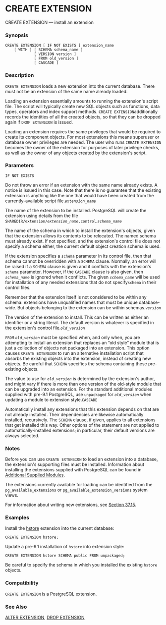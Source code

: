 # CREATE EXTENSION

CREATE EXTENSION — install an extension

### Synopsis

```text
CREATE EXTENSION [ IF NOT EXISTS ] extension_name
    [ WITH ] [ SCHEMA schema_name ]
             [ VERSION version ]
             [ FROM old_version ]
             [ CASCADE ]
```

### Description

`CREATE EXTENSION` loads a new extension into the current database. There must not be an extension of the same name already loaded.

Loading an extension essentially amounts to running the extension's script file. The script will typically create new SQL objects such as functions, data types, operators and index support methods. `CREATE EXTENSION`additionally records the identities of all the created objects, so that they can be dropped again if `DROP EXTENSION` is issued.

Loading an extension requires the same privileges that would be required to create its component objects. For most extensions this means superuser or database owner privileges are needed. The user who runs `CREATE EXTENSION` becomes the owner of the extension for purposes of later privilege checks, as well as the owner of any objects created by the extension's script.

### Parameters

`IF NOT EXISTS`

Do not throw an error if an extension with the same name already exists. A notice is issued in this case. Note that there is no guarantee that the existing extension is anything like the one that would have been created from the currently-available script file._`extension_name`_

The name of the extension to be installed. PostgreSQL will create the extension using details from the file `SHAREDIR/extension/`_`extension_name`_`.control`._`schema_name`_

The name of the schema in which to install the extension's objects, given that the extension allows its contents to be relocated. The named schema must already exist. If not specified, and the extension's control file does not specify a schema either, the current default object creation schema is used.

If the extension specifies a `schema` parameter in its control file, then that schema cannot be overridden with a `SCHEMA` clause. Normally, an error will be raised if a `SCHEMA` clause is given and it conflicts with the extension's `schema` parameter. However, if the `CASCADE` clause is also given, then _`schema_name`_ is ignored when it conflicts. The given _`schema_name`_ will be used for installation of any needed extensions that do not specify`schema` in their control files.

Remember that the extension itself is not considered to be within any schema: extensions have unqualified names that must be unique database-wide. But objects belonging to the extension can be within schemas._`version`_

The version of the extension to install. This can be written as either an identifier or a string literal. The default version is whatever is specified in the extension's control file._`old_version`_

`FROM` _`old_version`_ must be specified when, and only when, you are attempting to install an extension that replaces an “old style” module that is just a collection of objects not packaged into an extension. This option causes `CREATE EXTENSION` to run an alternative installation script that absorbs the existing objects into the extension, instead of creating new objects. Be careful that `SCHEMA` specifies the schema containing these pre-existing objects.

The value to use for _`old_version`_ is determined by the extension's author, and might vary if there is more than one version of the old-style module that can be upgraded into an extension. For the standard additional modules supplied with pre-9.1 PostgreSQL, use `unpackaged` for _`old_version`_ when updating a module to extension style.`CASCADE`

Automatically install any extensions that this extension depends on that are not already installed. Their dependencies are likewise automatically installed, recursively. The `SCHEMA` clause, if given, applies to all extensions that get installed this way. Other options of the statement are not applied to automatically-installed extensions; in particular, their default versions are always selected.

### Notes

Before you can use `CREATE EXTENSION` to load an extension into a database, the extension's supporting files must be installed. Information about installing the extensions supplied with PostgreSQL can be found in [Additional Supplied Modules](https://www.postgresql.org/docs/10/static/contrib.html).

The extensions currently available for loading can be identified from the [`pg_available_extensions`](https://www.postgresql.org/docs/10/static/view-pg-available-extensions.html) or [`pg_available_extension_versions`](https://www.postgresql.org/docs/10/static/view-pg-available-extension-versions.html) system views.

For information about writing new extensions, see [Section 37.15](https://www.postgresql.org/docs/10/static/extend-extensions.html).

### Examples

Install the [hstore](https://www.postgresql.org/docs/10/static/hstore.html) extension into the current database:

```text
CREATE EXTENSION hstore;
```

Update a pre-9.1 installation of `hstore` into extension style:

```text
CREATE EXTENSION hstore SCHEMA public FROM unpackaged;
```

Be careful to specify the schema in which you installed the existing `hstore` objects.

### Compatibility

`CREATE EXTENSION` is a PostgreSQL extension.

### See Also

[ALTER EXTENSION](https://www.postgresql.org/docs/10/static/sql-alterextension.html), [DROP EXTENSION](https://www.postgresql.org/docs/10/static/sql-dropextension.html)

